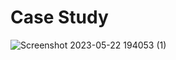# Case Study
 

![Screenshot 2023-05-22 194053 (1)](https://github.com/AhemdMahmoud/Mysql-Server_Projects/assets/109467491/16bcd723-eb52-45ad-99b4-140020e1a117)





